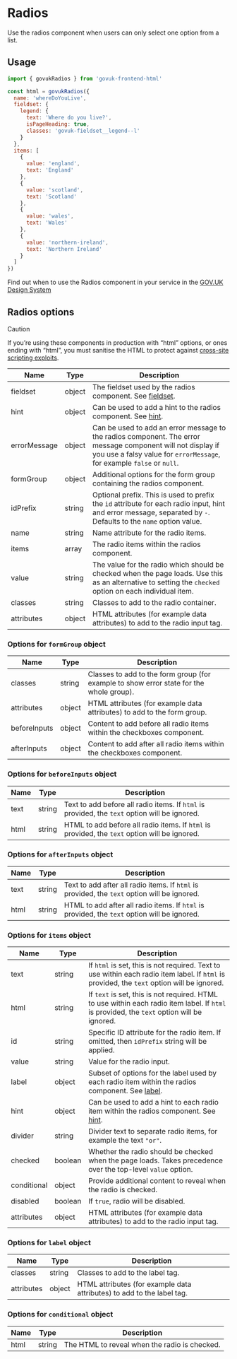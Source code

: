 # Radios

Use the radios component when users can only select one option from a list.

## Usage

```javascript
import { govukRadios } from 'govuk-frontend-html'

const html = govukRadios({
  name: 'whereDoYouLive',
  fieldset: {
    legend: {
      text: 'Where do you live?',
      isPageHeading: true,
      classes: 'govuk-fieldset__legend--l'
    }
  },
  items: [
    {
      value: 'england',
      text: 'England'
    },
    {
      value: 'scotland',
      text: 'Scotland'
    },
    {
      value: 'wales',
      text: 'Wales'
    },
    {
      value: 'northern-ireland',
      text: 'Northern Ireland'
    }
  ]
})
```

Find out when to use the Radios component in your service in the [GOV.UK Design System](https://design-system.service.gov.uk/components/radios/)

## Radios options

> [!CAUTION]
> If you’re using these components in production with “html” options, or ones ending with “html”, you must sanitise the HTML to protect against [cross-site scripting exploits](https://developer.mozilla.org/en-US/docs/Glossary/Cross-site_scripting).

| Name | Type | Description |
| ---- | ---- | ----------- |
| fieldset | object | The fieldset used by the radios component. See [fieldset](../fieldset/README.md#fieldset-options). |
| hint | object | Can be used to add a hint to the radios component. See [hint](../hint/README.md#hint-options). |
| errorMessage | object | Can be used to add an error message to the radios component. The error message component will not display if you use a falsy value for `errorMessage`, for example `false` or `null`. |
| formGroup | object | Additional options for the form group containing the radios component. |
| idPrefix | string | Optional prefix. This is used to prefix the `id` attribute for each radio input, hint and error message, separated by `-`. Defaults to the `name` option value. |
| name | string | Name attribute for the radio items. |
| items | array | The radio items within the radios component. |
| value | string | The value for the radio which should be checked when the page loads. Use this as an alternative to setting the `checked` option on each individual item. |
| classes | string | Classes to add to the radio container. |
| attributes | object | HTML attributes (for example data attributes) to add to the radio input tag. |


### Options for `formGroup` object

| Name | Type | Description |
| ---- | ---- | ----------- |
| classes | string | Classes to add to the form group (for example to show error state for the whole group). |
| attributes | object | HTML attributes (for example data attributes) to add to the form group. |
| beforeInputs | object | Content to add before all radio items within the checkboxes component. |
| afterInputs | object | Content to add after all radio items within the checkboxes component. |


### Options for `beforeInputs` object

| Name | Type | Description |
| ---- | ---- | ----------- |
| text | string | Text to add before all radio items. If `html` is provided, the `text` option will be ignored. |
| html | string | HTML to add before all radio items. If `html` is provided, the `text` option will be ignored. |


### Options for `afterInputs` object

| Name | Type | Description |
| ---- | ---- | ----------- |
| text | string | Text to add after all radio items. If `html` is provided, the `text` option will be ignored. |
| html | string | HTML to add after all radio items. If `html` is provided, the `text` option will be ignored. |


### Options for `items` object

| Name | Type | Description |
| ---- | ---- | ----------- |
| text | string | If `html` is set, this is not required. Text to use within each radio item label. If `html` is provided, the `text` option will be ignored. |
| html | string | If `text` is set, this is not required. HTML to use within each radio item label. If `html` is provided, the `text` option will be ignored. |
| id | string | Specific ID attribute for the radio item. If omitted, then `idPrefix` string will be applied. |
| value | string | Value for the radio input. |
| label | object | Subset of options for the label used by each radio item within the radios component. See [label](../label/README.md#label-options). |
| hint | object | Can be used to add a hint to each radio item within the radios component. See [hint](../hint/README.md#hint-options). |
| divider | string | Divider text to separate radio items, for example the text `"or"`. |
| checked | boolean | Whether the radio should be checked when the page loads. Takes precedence over the top-level `value` option. |
| conditional | object | Provide additional content to reveal when the radio is checked. |
| disabled | boolean | If `true`, radio will be disabled. |
| attributes | object | HTML attributes (for example data attributes) to add to the radio input tag. |


### Options for `label` object

| Name | Type | Description |
| ---- | ---- | ----------- |
| classes | string | Classes to add to the label tag. |
| attributes | object | HTML attributes (for example data attributes) to add to the label tag. |


### Options for `conditional` object

| Name | Type | Description |
| ---- | ---- | ----------- |
| html | string | The HTML to reveal when the radio is checked. |
